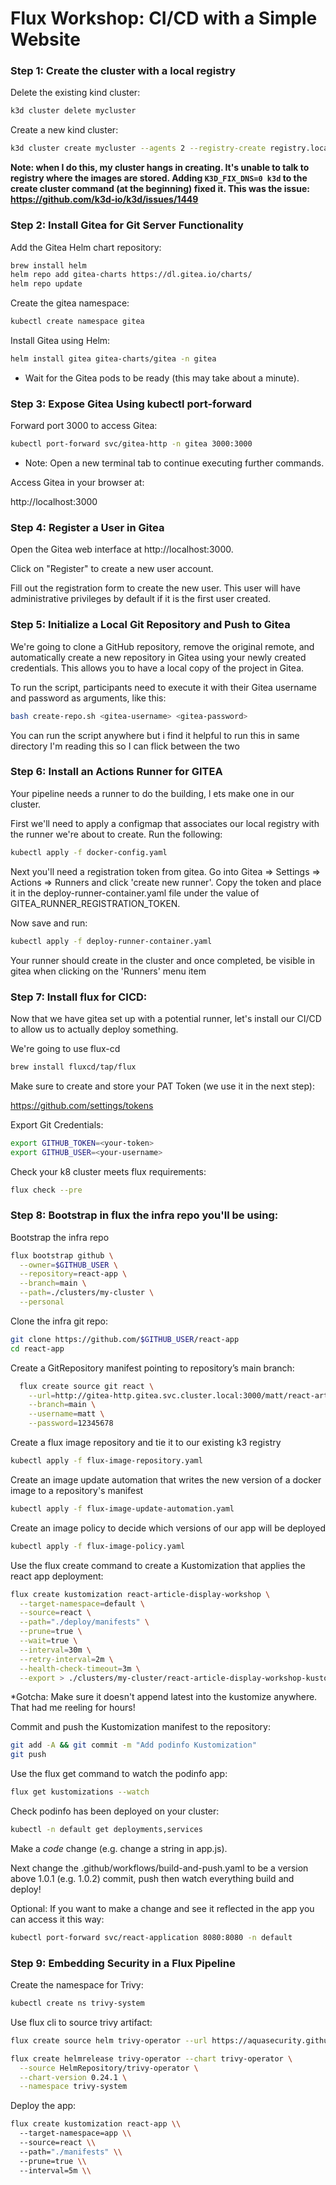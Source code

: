 # Flux Workshop: CI/CD with a Simple Website

### Step 1: Create the cluster with a local registry

Delete the existing kind cluster:

```bash
k3d cluster delete mycluster
```
Create a new kind cluster:
```bash
k3d cluster create mycluster --agents 2 --registry-create registry.localhost:5000
```

**Note: when I do this, my cluster hangs in creating. It's unable to talk to registry where
the images are stored. Adding `K3D_FIX_DNS=0 k3d` to the create cluster command (at the beginning)
fixed it. This was the issue: https://github.com/k3d-io/k3d/issues/1449**


### Step 2: Install Gitea for Git Server Functionality
Add the Gitea Helm chart repository:


```bash
brew install helm
helm repo add gitea-charts https://dl.gitea.io/charts/
helm repo update
```

Create the gitea namespace:

```bash
kubectl create namespace gitea
```

Install Gitea using Helm:

```bash
helm install gitea gitea-charts/gitea -n gitea
```

* Wait for the Gitea pods to be ready (this may take about a minute).

### Step 3: Expose Gitea Using kubectl port-forward

Forward port 3000 to access Gitea:

``` bash
kubectl port-forward svc/gitea-http -n gitea 3000:3000
```

* Note: Open a new terminal tab to continue executing further commands.

Access Gitea in your browser at:

http://localhost:3000

### Step 4: Register a User in Gitea
Open the Gitea web interface at http://localhost:3000.

Click on "Register" to create a new user account.

Fill out the registration form to create the new user. This user will have administrative privileges by default if it is the first user created.


### Step 5: Initialize a Local Git Repository and Push to Gitea
We're going to clone a GitHub repository, remove the original remote, and automatically create a new repository in Gitea using your newly created credentials. This allows you to have a local copy of the project in Gitea.

To run the script, participants need to execute it with their Gitea username and password as arguments, like this: 

``` bash 
bash create-repo.sh <gitea-username> <gitea-password>
``` 

You can run the script anywhere but i find it helpful to run this in same directory I'm reading this so I can flick between the two

### Step 6: Install an Actions Runner for GITEA

Your pipeline needs a runner to do the building, l  ets make one in our cluster.

First we'll need to apply a configmap that associates our local registry with the runner we're about to create. Run the following:

``` bash
kubectl apply -f docker-config.yaml
```

Next you'll need a registration token from gitea. Go into Gitea => Settings => Actions => Runners and click 'create new runner'. Copy the token and place it in the deploy-runner-container.yaml file under the value of GITEA_RUNNER_REGISTRATION_TOKEN.

Now save and run:

``` bash
kubectl apply -f deploy-runner-container.yaml
```

Your runner should create in the cluster and once completed, be visible in gitea when clicking on the 'Runners' menu item

### Step 7: Install flux for CICD:

Now that we have gitea set up with a potential runner, let's install our CI/CD to allow us to actually deploy something.

We're going to use flux-cd

```bash
brew install fluxcd/tap/flux
```

Make sure to create and store your PAT Token (we use it in the next step):

https://github.com/settings/tokens

Export Git Credentials:
```bash
export GITHUB_TOKEN=<your-token>
export GITHUB_USER=<your-username>
```

Check your k8 cluster meets flux requirements:

```bash
flux check --pre
```

### Step 8: Bootstrap in flux the infra repo you'll be using:



Bootstrap the infra repo

```bash
flux bootstrap github \
  --owner=$GITHUB_USER \
  --repository=react-app \
  --branch=main \
  --path=./clusters/my-cluster \
  --personal
```

Clone the infra git repo:
```bash
git clone https://github.com/$GITHUB_USER/react-app
cd react-app
```
<!-- Use the below if we decide to share all the infra as code -->
<!-- ```bash
flux create source git react \
    --url=http://gitea-http.gitea.svc.cluster.local:3000/matt/react-article-display-workshop \
    --branch=main \
    --username=matt \
    --password=12345678 \
    --export > ./clusters/my-cluster/react-article-display-source-workshop.yaml
``` -->

<!-- Commit and push the podinfo-source.yaml file to the infra repository:

```bash
git add -A && git commit -m "Add source GitRepository"
git push
``` -->

Create a GitRepository manifest pointing to repository’s main branch:

``` bash
  flux create source git react \
    --url=http://gitea-http.gitea.svc.cluster.local:3000/matt/react-article-display-workshop \
    --branch=main \
    --username=matt \
    --password=12345678
```

Create a flux image repository and tie it to our existing k3 registry

```bash
kubectl apply -f flux-image-repository.yaml 
```

Create an image update automation that writes the new version of a docker image to a repository's manifest

``` bash
kubectl apply -f flux-image-update-automation.yaml
```

Create an image policy to decide which versions of our app will be deployed

```bash
kubectl apply -f flux-image-policy.yaml
```

Use the flux create command to create a Kustomization that applies the react app deployment:

``` bash
flux create kustomization react-article-display-workshop \
  --target-namespace=default \
  --source=react \
  --path="./deploy/manifests" \
  --prune=true \
  --wait=true \
  --interval=30m \
  --retry-interval=2m \
  --health-check-timeout=3m \
  --export > ./clusters/my-cluster/react-article-display-workshop-kustomization.yaml
```
*Gotcha: Make sure it doesn't append latest into the kustomize anywhere. That had me reeling for hours!

Commit and push the Kustomization manifest to the repository:

```bash
git add -A && git commit -m "Add podinfo Kustomization"
git push
```

Use the flux get command to watch the podinfo app:

```bash
flux get kustomizations --watch
```

Check podinfo has been deployed on your cluster:

```bash
kubectl -n default get deployments,services
```

Make a *code* change (e.g. change a string in app.js). 

Next change the .github/workflows/build-and-push.yaml to be a version above 1.0.1 (e.g. 1.0.2) commit, push then watch everything build and deploy!

Optional: If you want to make a change and see it reflected in the app you can access it this way:

```bash
kubectl port-forward svc/react-application 8080:8080 -n default
```

### Step 9: Embedding Security in a Flux Pipeline

Create the namespace for Trivy:

``` bash
kubectl create ns trivy-system
```
Use flux cli to source trivy artifact:

``` bash
flux create source helm trivy-operator --url https://aquasecurity.github.io/helm-charts --namespace trivy-system
  ```

``` bash
flux create helmrelease trivy-operator --chart trivy-operator \
  --source HelmRepository/trivy-operator \
  --chart-version 0.24.1 \
  --namespace trivy-system
```

  Deploy the app:
``` bash
flux create kustomization react-app \\
  --target-namespace=app \\
  --source=react \\
  --path="./manifests" \\
  --prune=true \\
  --interval=5m \\
  ```


